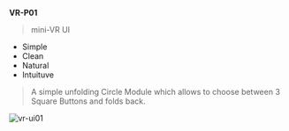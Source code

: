 **VR-P01**

> mini-VR UI

  * Simple
  * Clean
  * Natural
  * Intuituve

> A simple unfolding Circle Module which allows to choose between 3 Square Buttons and folds back.

![vr-ui01](https://cloud.githubusercontent.com/assets/17754060/20038401/e1b32d88-a400-11e6-9711-261841a912d7.jpg)



